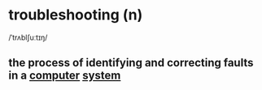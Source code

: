 # troubleshooting (n)

/ˈtrʌblʃuːtɪŋ/

## the process of identifying and correcting faults in a [computer](computer-n.md#an-electronic-machine-that-can-store-organize-and-find-information-do-processes-with-numbers-and-other-data-and-control-other-machines) [system](system-n.md#a-set-of-computer-equipment-and-programs-that-are-used-together)